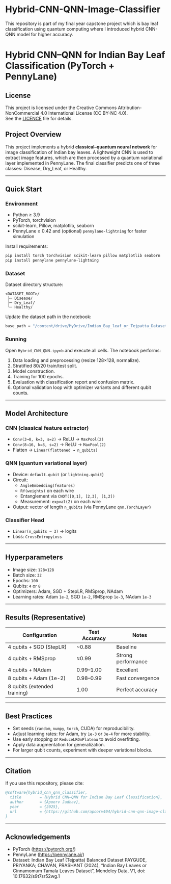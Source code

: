 # Hybrid-CNN-QNN-Image-Classifier
This repository is part of my final year capstone project which is bay leaf classification using quantum computing where I introduced hybrid CNN-QNN model for higher accuracy.

# Hybrid CNN–QNN for Indian Bay Leaf Classification (PyTorch + PennyLane)

## License
This project is licensed under the Creative Commons Attribution-NonCommercial 4.0 International License (CC BY-NC 4.0).  
See the [LICENCE](./LICENCE) file for details.


## Project Overview

This project implements a hybrid **classical–quantum neural network** for image classification of Indian bay leaves. A lightweight CNN is used to extract image features, which are then processed by a quantum variational layer implemented in PennyLane. The final classifier predicts one of three classes: Disease, Dry_Leaf, or Healthy.

---

## Quick Start

### Environment

- Python ≥ 3.9
- PyTorch, torchvision
- scikit-learn, Pillow, matplotlib, seaborn
- PennyLane ≥ 0.42 and (optional) `pennylane-lightning` for faster simulation

Install requirements:

```bash
pip install torch torchvision scikit-learn pillow matplotlib seaborn
pip install pennylane pennylane-lightning
```

### Dataset

Dataset directory structure:

```
<DATASET_ROOT>/
 ├─ Disease/
 ├─ Dry_Leaf/
 └─ Healthy/
```

Update the dataset path in the notebook:

```python
base_path = "/content/drive/MyDrive/Indian_Bay_leaf_or_Tejpatta_Dataset_Balanced"
```

### Running

Open `Hybrid_CNN_QNN.ipynb` and execute all cells. The notebook performs:

1. Data loading and preprocessing (resize 128×128, normalize).
2. Stratified 80/20 train/test split.
3. Model construction.
4. Training for 100 epochs.
5. Evaluation with classification report and confusion matrix.
6. Optional validation loop with optimizer variants and different qubit counts.

---

## Model Architecture

### CNN (classical feature extractor)
- `Conv(3→8, k=3, s=2)` → ReLU → `MaxPool(2)`
- `Conv(8→16, k=3, s=2)` → ReLU → `MaxPool(2)`
- Flatten → `Linear(flattened → n_qubits)`

### QNN (quantum variational layer)
- Device: `default.qubit` (or `lightning.qubit`)
- Circuit:
  - `AngleEmbedding(features)`
  - `RY(weights)` on each wire
  - Entanglement via `CNOT([0,1], [2,3], [1,2])`
  - Measurement: `expval(Z)` on each wire
- Output: vector of length `n_qubits` (via PennyLane `qnn.TorchLayer`)

### Classifier Head
- `Linear(n_qubits → 3)` → logits
- Loss: `CrossEntropyLoss`

---

## Hyperparameters

- Image size: `128×128`
- Batch size: `32`
- Epochs: `100`
- Qubits: `4` or `8`
- Optimizers: Adam, SGD + StepLR, RMSprop, NAdam
- Learning rates: Adam `1e-2`, SGD `1e-2`, RMSprop `1e-3`, NAdam `1e-3`

---

## Results (Representative)

| Configuration                  | Test Accuracy | Notes |
|--------------------------------|---------------|-------|
| 4 qubits + SGD (StepLR)        | ~0.88         | Baseline |
| 4 qubits + RMSprop             | ≈0.99         | Strong performance |
| 4 qubits + NAdam               | 0.99–1.00     | Excellent |
| 8 qubits + Adam (1e-2)         | 0.98–0.99     | Fast convergence |
| 8 qubits (extended training)   | 1.00          | Perfect accuracy |

---

## Best Practices

- Set seeds (`random`, `numpy`, `torch`, CUDA) for reproducibility.
- Adjust learning rates: for Adam, try `1e-3` or `3e-4` for more stability.
- Use early stopping or `ReduceLROnPlateau` to avoid overfitting.
- Apply data augmentation for generalization.
- For larger qubit counts, experiment with deeper variational blocks.

---

## Citation

If you use this repository, please cite:

```bibtex
@software{hybrid_cnn_qnn_classifier,
  title        = {Hybrid CNN–QNN for Indian Bay Leaf Classification},
  author       = {Apoorv Jadhav},
  year         = {2025},
  url          = {https://github.com/apoorv404/hybrid-cnn-qnn-image-classifier},
}
```

---

## Acknowledgements

- PyTorch (https://pytorch.org/)
- PennyLane (https://pennylane.ai/)
- Dataset: Indian Bay Leaf (Tejpatta) Balanced Dataset
PAYGUDE, PRIYANKA; CHAVAN, PRASHANT (2024), “Indian Bay Leaves or Cinnamomum Tamala Leaves Dataset”, Mendeley Data, V1, doi: 10.17632/s9t7sr52wg.1
